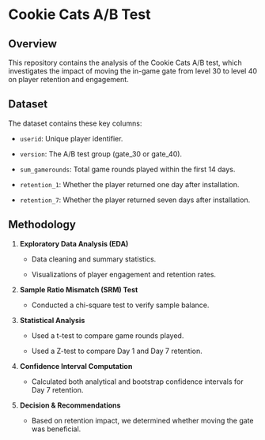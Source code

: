 # Cookie Cats A/B Test

## Overview

This repository contains the analysis of the Cookie Cats A/B test, which investigates the impact of moving the in-game gate from level 30 to level 40 on player retention and engagement.

## Dataset

The dataset contains these key columns:



- `userid`: Unique player identifier.

- `version`: The A/B test group (gate_30 or gate_40).

- `sum_gamerounds`: Total game rounds played within the first 14 days.

- `retention_1`: Whether the player returned one day after installation.

- `retention_7`: Whether the player returned seven days after installation.

## Methodology

1. **Exploratory Data Analysis (EDA)**
    - Data cleaning and summary statistics.

    - Visualizations of player engagement and retention rates.

2. **Sample Ratio Mismatch (SRM) Test**
    - Conducted a chi-square test to verify sample balance.

3. **Statistical Analysis**
    - Used a t-test to compare game rounds played.

    - Used a Z-test to compare Day 1 and Day 7 retention.

4. **Confidence Interval Computation**
    - Calculated both analytical and bootstrap confidence intervals for Day 7 retention.

5. **Decision & Recommendations**
    - Based on retention impact, we determined whether moving the gate was beneficial.
